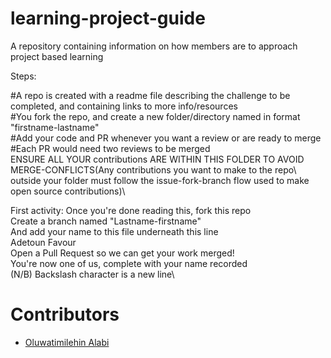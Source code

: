 # learning-project-guide
A repository containing information on how members are to approach project based learning 

Steps:

#A repo is created with a readme file describing the challenge to be completed, and containing links to more info/resources <br/> 
#You fork the repo, and create a new folder/directory named in format "firstname-lastname"\
#Add your code and PR whenever you want a review or are ready to merge\
#Each PR would need two reviews to be merged\
ENSURE ALL YOUR contributions ARE WITHIN THIS FOLDER TO AVOID MERGE-CONFLICTS(Any contributions you want to make to the repo\  outside your folder must follow the issue-fork-branch flow used to make open source contributions)\

First activity:
Once you're done reading this, fork this repo\
Create a branch named "Lastname-firstname"\
And add your name to this file underneath this line\
Adetoun Favour\
Open a Pull Request so we can get your work merged!\
You're now one of us, complete with your name recorded\
(N/B) Backslash character is a new line\

  # Contributors
- [Oluwatimilehin Alabi](https://github.com/CyberBishop)

